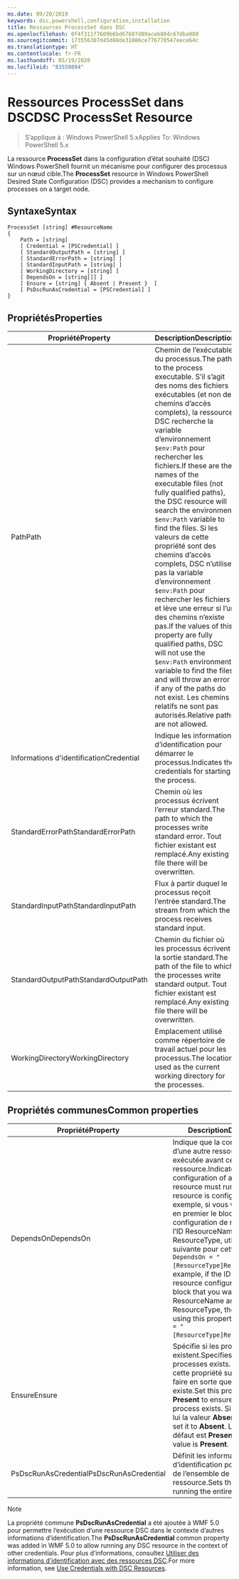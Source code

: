 ```yaml
---
ms.date: 09/20/2019
keywords: dsc,powershell,configuration,installation
title: Ressources ProcessSet dans DSC
ms.openlocfilehash: 0f4f311f7609b6bd67607d89aceb804c67dba980
ms.sourcegitcommit: 173556307d45d88de31086ce776770547eece64c
ms.translationtype: HT
ms.contentlocale: fr-FR
ms.lasthandoff: 05/19/2020
ms.locfileid: "83559894"
---
```

# <a name="dsc-processset-resource"></a><span data-ttu-id="5a922-103">Ressources ProcessSet dans DSC</span><span class="sxs-lookup"><span data-stu-id="5a922-103">DSC ProcessSet Resource</span></span>

> <span data-ttu-id="5a922-104">S’applique à : Windows PowerShell 5.x</span><span class="sxs-lookup"><span data-stu-id="5a922-104">Applies To: Windows PowerShell 5.x</span></span>

<span data-ttu-id="5a922-105">La ressource **ProcessSet** dans la configuration d’état souhaité (DSC) Windows PowerShell fournit un mécanisme pour configurer des processus sur un nœud cible.</span><span class="sxs-lookup"><span data-stu-id="5a922-105">The **ProcessSet** resource in Windows PowerShell Desired State Configuration (DSC) provides a mechanism to configure processes on a target node.</span></span>

## <a name="syntax"></a><span data-ttu-id="5a922-106">Syntaxe</span><span class="sxs-lookup"><span data-stu-id="5a922-106">Syntax</span></span>

```Syntax
ProcessSet [string] #ResourceName
{
    Path = [string]
    [ Credential = [PSCredential] ]
    [ StandardOutputPath = [string] ]
    [ StandardErrorPath = [string] ]
    [ StandardInputPath = [string] ]
    [ WorkingDirectory = [string] ]
    [ DependsOn = [string[]] ]
    [ Ensure = [string] { Absent | Present }  ]
    [ PsDscRunAsCredential = [PSCredential] ]
}
```

## <a name="properties"></a><span data-ttu-id="5a922-107">Propriétés</span><span class="sxs-lookup"><span data-stu-id="5a922-107">Properties</span></span>

|<span data-ttu-id="5a922-108">Propriété</span><span class="sxs-lookup"><span data-stu-id="5a922-108">Property</span></span> |<span data-ttu-id="5a922-109">Description</span><span class="sxs-lookup"><span data-stu-id="5a922-109">Description</span></span> |
|---|---|
|<span data-ttu-id="5a922-110">Path</span><span class="sxs-lookup"><span data-stu-id="5a922-110">Path</span></span> |<span data-ttu-id="5a922-111">Chemin de l’exécutable du processus.</span><span class="sxs-lookup"><span data-stu-id="5a922-111">The path to the process executable.</span></span> <span data-ttu-id="5a922-112">S’il s’agit des noms des fichiers exécutables (et non des chemins d’accès complets), la ressource DSC recherche la variable d’environnement `$env:Path` pour rechercher les fichiers.</span><span class="sxs-lookup"><span data-stu-id="5a922-112">If these are the names of the executable files (not fully qualified paths), the DSC resource will search the environment `$env:Path` variable to find the files.</span></span> <span data-ttu-id="5a922-113">Si les valeurs de cette propriété sont des chemins d’accès complets, DSC n’utilise pas la variable d’environnement `$env:Path` pour rechercher les fichiers et lève une erreur si l’un des chemins n’existe pas.</span><span class="sxs-lookup"><span data-stu-id="5a922-113">If the values of this property are fully qualified paths, DSC will not use the `$env:Path` environment variable to find the files, and will throw an error if any of the paths do not exist.</span></span> <span data-ttu-id="5a922-114">Les chemins relatifs ne sont pas autorisés.</span><span class="sxs-lookup"><span data-stu-id="5a922-114">Relative paths are not allowed.</span></span> |
|<span data-ttu-id="5a922-115">Informations d'identification</span><span class="sxs-lookup"><span data-stu-id="5a922-115">Credential</span></span> |<span data-ttu-id="5a922-116">Indique les informations d’identification pour démarrer le processus.</span><span class="sxs-lookup"><span data-stu-id="5a922-116">Indicates the credentials for starting the process.</span></span> |
|<span data-ttu-id="5a922-117">StandardErrorPath</span><span class="sxs-lookup"><span data-stu-id="5a922-117">StandardErrorPath</span></span> |<span data-ttu-id="5a922-118">Chemin où les processus écrivent l’erreur standard.</span><span class="sxs-lookup"><span data-stu-id="5a922-118">The path to which the processes write standard error.</span></span> <span data-ttu-id="5a922-119">Tout fichier existant est remplacé.</span><span class="sxs-lookup"><span data-stu-id="5a922-119">Any existing file there will be overwritten.</span></span> |
|<span data-ttu-id="5a922-120">StandardInputPath</span><span class="sxs-lookup"><span data-stu-id="5a922-120">StandardInputPath</span></span> |<span data-ttu-id="5a922-121">Flux à partir duquel le processus reçoit l’entrée standard.</span><span class="sxs-lookup"><span data-stu-id="5a922-121">The stream from which the process receives standard input.</span></span> |
|<span data-ttu-id="5a922-122">StandardOutputPath</span><span class="sxs-lookup"><span data-stu-id="5a922-122">StandardOutputPath</span></span> |<span data-ttu-id="5a922-123">Chemin du fichier où les processus écrivent la sortie standard.</span><span class="sxs-lookup"><span data-stu-id="5a922-123">The path of the file to which the processes write standard output.</span></span> <span data-ttu-id="5a922-124">Tout fichier existant est remplacé.</span><span class="sxs-lookup"><span data-stu-id="5a922-124">Any existing file there will be overwritten.</span></span> |
|<span data-ttu-id="5a922-125">WorkingDirectory</span><span class="sxs-lookup"><span data-stu-id="5a922-125">WorkingDirectory</span></span> |<span data-ttu-id="5a922-126">Emplacement utilisé comme répertoire de travail actuel pour les processus.</span><span class="sxs-lookup"><span data-stu-id="5a922-126">The location used as the current working directory for the processes.</span></span> |

## <a name="common-properties"></a><span data-ttu-id="5a922-127">Propriétés communes</span><span class="sxs-lookup"><span data-stu-id="5a922-127">Common properties</span></span>

|<span data-ttu-id="5a922-128">Propriété</span><span class="sxs-lookup"><span data-stu-id="5a922-128">Property</span></span> |<span data-ttu-id="5a922-129">Description</span><span class="sxs-lookup"><span data-stu-id="5a922-129">Description</span></span> |
|---|---|
|<span data-ttu-id="5a922-130">DependsOn</span><span class="sxs-lookup"><span data-stu-id="5a922-130">DependsOn</span></span> |<span data-ttu-id="5a922-131">Indique que la configuration d’une autre ressource doit être exécutée avant celle de cette ressource.</span><span class="sxs-lookup"><span data-stu-id="5a922-131">Indicates that the configuration of another resource must run before this resource is configured.</span></span> <span data-ttu-id="5a922-132">Par exemple, si vous voulez exécuter en premier le bloc de script de configuration de ressource ayant l’ID ResourceName et le type ResourceType, utilisez la syntaxe suivante pour cette propriété : `DependsOn = "[ResourceType]ResourceName"`.</span><span class="sxs-lookup"><span data-stu-id="5a922-132">For example, if the ID of the resource configuration script block that you want to run first is ResourceName and its type is ResourceType, the syntax for using this property is `DependsOn = "[ResourceType]ResourceName"`.</span></span> |
|<span data-ttu-id="5a922-133">Ensure</span><span class="sxs-lookup"><span data-stu-id="5a922-133">Ensure</span></span> |<span data-ttu-id="5a922-134">Spécifie si les processus existent.</span><span class="sxs-lookup"><span data-stu-id="5a922-134">Specifies whether the processes exists.</span></span> <span data-ttu-id="5a922-135">Définissez cette propriété sur **Present** pour faire en sorte que le processus existe.</span><span class="sxs-lookup"><span data-stu-id="5a922-135">Set this property to **Present** to ensure that the process exists.</span></span> <span data-ttu-id="5a922-136">Sinon, donnez-lui la valeur **Absent**.</span><span class="sxs-lookup"><span data-stu-id="5a922-136">Otherwise, set it to **Absent**.</span></span> <span data-ttu-id="5a922-137">La valeur par défaut est **Present**.</span><span class="sxs-lookup"><span data-stu-id="5a922-137">The default value is **Present**.</span></span> |
|<span data-ttu-id="5a922-138">PsDscRunAsCredential</span><span class="sxs-lookup"><span data-stu-id="5a922-138">PsDscRunAsCredential</span></span> |<span data-ttu-id="5a922-139">Définit les informations d’identification pour l’exécution de l’ensemble de la ressource.</span><span class="sxs-lookup"><span data-stu-id="5a922-139">Sets the credential for running the entire resource as.</span></span> |

> [!NOTE]
> <span data-ttu-id="5a922-140">La propriété commune **PsDscRunAsCredential** a été ajoutée à WMF 5.0 pour permettre l’exécution d’une ressource DSC dans le contexte d’autres informations d’identification.</span><span class="sxs-lookup"><span data-stu-id="5a922-140">The **PsDscRunAsCredential** common property was added in WMF 5.0 to allow running any DSC resource in the context of other credentials.</span></span> <span data-ttu-id="5a922-141">Pour plus d’informations, consultez [Utiliser des informations d’identification avec des ressources DSC](../../../configurations/runasuser.md).</span><span class="sxs-lookup"><span data-stu-id="5a922-141">For more information, see [Use Credentials with DSC Resources](../../../configurations/runasuser.md).</span></span>
